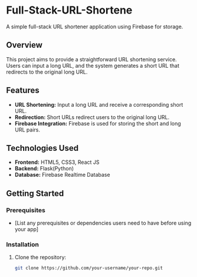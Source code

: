 # Full-Stack-URL-Shortene

A simple full-stack URL shortener application using Firebase for storage.

## Overview

This project aims to provide a straightforward URL shortening service. Users can input a long URL, and the system generates a short URL that redirects to the original long URL.

## Features

- **URL Shortening:** Input a long URL and receive a corresponding short URL.
- **Redirection:** Short URLs redirect users to the original long URL.
- **Firebase Integration:** Firebase is used for storing the short and long URL pairs.

## Technologies Used

- **Frontend:** HTML5, CSS3, React JS
- **Backend:** Flask(Python)
- **Database:** Firebase Realtime Database

## Getting Started

### Prerequisites

- [List any prerequisites or dependencies users need to have before using your app]

### Installation

1. Clone the repository:

   ```bash
   git clone https://github.com/your-username/your-repo.git
